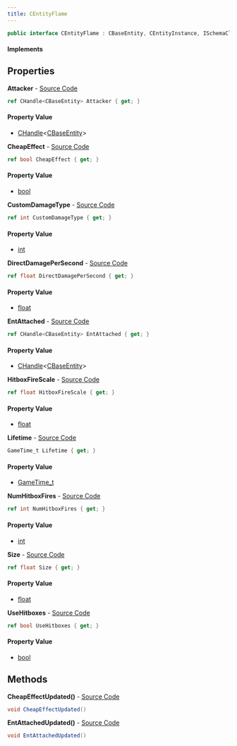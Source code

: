 ```yaml
---
title: CEntityFlame
---
```


```csharp
public interface CEntityFlame : CBaseEntity, CEntityInstance, ISchemaClass<CEntityInstance>, ISchemaClass<CBaseEntity>, ISchemaClass<CEntityFlame>, ISchemaField, ISchemaClass, INativeHandle
```

#### Implements

## Properties

**Attacker** - [Source Code](https://github.com/swiftly-solution/swiftlys2/blob/master/managed/src/SwiftlyS2.Generated/Schemas/Interfaces/CEntityFlame.cs#L30)

```csharp
ref CHandle<CBaseEntity> Attacker { get; }
```

#### Property Value

- [CHandle](/docs/api/shared/natives/chandle-1)<[CBaseEntity](/docs/api/shared/schemadefinitions/cbaseentity)>

**CheapEffect** - [Source Code](https://github.com/swiftly-solution/swiftlys2/blob/master/managed/src/SwiftlyS2.Generated/Schemas/Interfaces/CEntityFlame.cs#L18)

```csharp
ref bool CheapEffect { get; }
```

#### Property Value

- [bool](https://learn.microsoft.com/dotnet/api/system.boolean)

**CustomDamageType** - [Source Code](https://github.com/swiftly-solution/swiftlys2/blob/master/managed/src/SwiftlyS2.Generated/Schemas/Interfaces/CEntityFlame.cs#L34)

```csharp
ref int CustomDamageType { get; }
```

#### Property Value

- [int](https://learn.microsoft.com/dotnet/api/system.int32)

**DirectDamagePerSecond** - [Source Code](https://github.com/swiftly-solution/swiftlys2/blob/master/managed/src/SwiftlyS2.Generated/Schemas/Interfaces/CEntityFlame.cs#L32)

```csharp
ref float DirectDamagePerSecond { get; }
```

#### Property Value

- [float](https://learn.microsoft.com/dotnet/api/system.single)

**EntAttached** - [Source Code](https://github.com/swiftly-solution/swiftlys2/blob/master/managed/src/SwiftlyS2.Generated/Schemas/Interfaces/CEntityFlame.cs#L16)

```csharp
ref CHandle<CBaseEntity> EntAttached { get; }
```

#### Property Value

- [CHandle](/docs/api/shared/natives/chandle-1)<[CBaseEntity](/docs/api/shared/schemadefinitions/cbaseentity)>

**HitboxFireScale** - [Source Code](https://github.com/swiftly-solution/swiftlys2/blob/master/managed/src/SwiftlyS2.Generated/Schemas/Interfaces/CEntityFlame.cs#L26)

```csharp
ref float HitboxFireScale { get; }
```

#### Property Value

- [float](https://learn.microsoft.com/dotnet/api/system.single)

**Lifetime** - [Source Code](https://github.com/swiftly-solution/swiftlys2/blob/master/managed/src/SwiftlyS2.Generated/Schemas/Interfaces/CEntityFlame.cs#L28)

```csharp
GameTime_t Lifetime { get; }
```

#### Property Value

- [GameTime_t](/docs/api/shared/schemadefinitions/gametime_t)

**NumHitboxFires** - [Source Code](https://github.com/swiftly-solution/swiftlys2/blob/master/managed/src/SwiftlyS2.Generated/Schemas/Interfaces/CEntityFlame.cs#L24)

```csharp
ref int NumHitboxFires { get; }
```

#### Property Value

- [int](https://learn.microsoft.com/dotnet/api/system.int32)

**Size** - [Source Code](https://github.com/swiftly-solution/swiftlys2/blob/master/managed/src/SwiftlyS2.Generated/Schemas/Interfaces/CEntityFlame.cs#L20)

```csharp
ref float Size { get; }
```

#### Property Value

- [float](https://learn.microsoft.com/dotnet/api/system.single)

**UseHitboxes** - [Source Code](https://github.com/swiftly-solution/swiftlys2/blob/master/managed/src/SwiftlyS2.Generated/Schemas/Interfaces/CEntityFlame.cs#L22)

```csharp
ref bool UseHitboxes { get; }
```

#### Property Value

- [bool](https://learn.microsoft.com/dotnet/api/system.boolean)

## Methods

**CheapEffectUpdated()** - [Source Code](https://github.com/swiftly-solution/swiftlys2/blob/master/managed/src/SwiftlyS2.Generated/Schemas/Interfaces/CEntityFlame.cs#L37)

```csharp
void CheapEffectUpdated()
```

**EntAttachedUpdated()** - [Source Code](https://github.com/swiftly-solution/swiftlys2/blob/master/managed/src/SwiftlyS2.Generated/Schemas/Interfaces/CEntityFlame.cs#L36)

```csharp
void EntAttachedUpdated()
```

